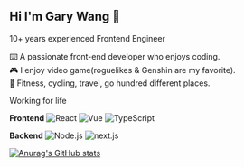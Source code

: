 ## Hi I'm Gary Wang 👋

10+ years experienced Frontend Engineer 

⌨️ A passionate front-end developer who enjoys coding.  
🎮 I enjoy video game(roguelikes & Genshin are my favorite).  
🚴 Fitness, cycling, travel, go hundred different places.  

Working for life

**Frontend**
![React](https://img.shields.io/badge/-React-61DAFB?logo=react&logoColor=black) ![Vue](https://img.shields.io/badge/-Vue-4FC08D?logo=vuedotjs&logoColor=white) ![TypeScript](https://img.shields.io/badge/-TypeScript-3178C6?logo=typescript&logoColor=white)

**Backend**
![Node.js](https://img.shields.io/badge/-Node.js-339933?logo=nodedotjs&logoColor=white)  ![next.js](https://img.shields.io/badge/-nextjs-4FC08D?logo=nextdotjs&logoColor=white)


[![Anurag's GitHub stats](https://github-readme-stats.vercel.app/api?username=Garyxiwang&show_icons=true&icon_color=0366d6&border_color=0366d6&theme=transparent&hide_title=true&include_all_commits=true&count_private=true&hide_rank=true)](https://github.com/anuraghazra/github-readme-stats)
